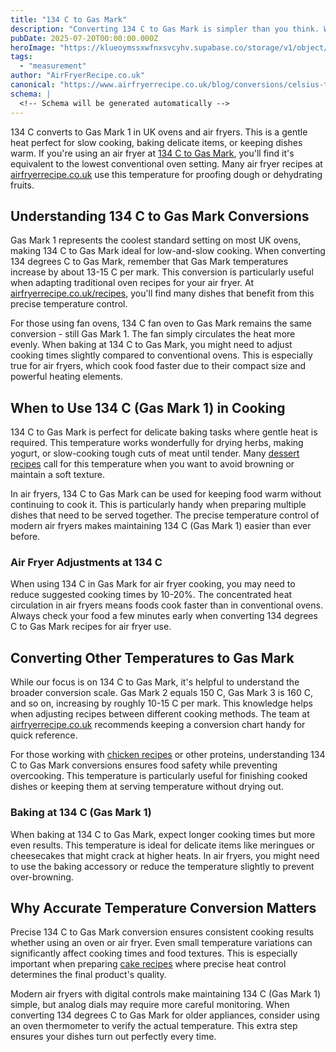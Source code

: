 ```yaml
---
title: "134 C to Gas Mark"
description: "Converting 134 C to Gas Mark is simpler than you think. Whether you're using an air fryer or a conventional oven, this guide makes it easy. Get precise temperature conversions for perfect cooking every time."
pubDate: 2025-07-20T00:00:00.000Z
heroImage: "https://klueoymssxwfnxsvcyhv.supabase.co/storage/v1/object/public/Shmucket/134-c-to-gas-mark.png"
tags:
  - "measurement"
author: "AirFryerRecipe.co.uk"
canonical: "https://www.airfryerrecipe.co.uk/blog/conversions/celsius-to-gas-mark/134-c-to-gas-mark"
schema: |
  <!-- Schema will be generated automatically -->
---
```


<p id="">134 C converts to Gas Mark 1 in UK ovens and air fryers. This is a gentle heat perfect for slow cooking, baking delicate items, or keeping dishes warm. If you're using an air fryer at <a href="https://www.airfryerrecipe.co.uk/air-fryer-conversion-chart" id="">134 C to Gas Mark</a>, you'll find it's equivalent to the lowest conventional oven setting. Many air fryer recipes at <a href="https://www.airfryerrecipe.co.uk" id="">airfryerrecipe.co.uk</a> use this temperature for proofing dough or dehydrating fruits.</p><h2 id="">Understanding 134 C to Gas Mark Conversions</h2><p id="">Gas Mark 1 represents the coolest standard setting on most UK ovens, making 134 C to Gas Mark ideal for low-and-slow cooking. When converting 134 degrees C to Gas Mark, remember that Gas Mark temperatures increase by about 13-15 C per mark. This conversion is particularly useful when adapting traditional oven recipes for your air fryer. At <a href="https://www.airfryerrecipe.co.uk/recipes" id="">airfryerrecipe.co.uk/recipes</a>, you'll find many dishes that benefit from this precise temperature control.</p><p id="">For those using fan ovens, 134 C fan oven to Gas Mark remains the same conversion - still Gas Mark 1. The fan simply circulates the heat more evenly. When baking at 134 C to Gas Mark, you might need to adjust cooking times slightly compared to conventional ovens. This is especially true for air fryers, which cook food faster due to their compact size and powerful heating elements.</p><h2 id="">When to Use 134 C (Gas Mark 1) in Cooking</h2><p id="">134 C to Gas Mark is perfect for delicate baking tasks where gentle heat is required. This temperature works wonderfully for drying herbs, making yogurt, or slow-cooking tough cuts of meat until tender. Many <a href="https://www.airfryerrecipe.co.uk/recipe-category/dessert" id="">dessert recipes</a> call for this temperature when you want to avoid browning or maintain a soft texture.</p><p id="">In air fryers, 134 C to Gas Mark can be used for keeping food warm without continuing to cook it. This is particularly handy when preparing multiple dishes that need to be served together. The precise temperature control of modern air fryers makes maintaining 134 C (Gas Mark 1) easier than ever before.</p><h3 id="">Air Fryer Adjustments at 134 C</h3><p id="">When using 134 C in Gas Mark for air fryer cooking, you may need to reduce suggested cooking times by 10-20%. The concentrated heat circulation in air fryers means foods cook faster than in conventional ovens. Always check your food a few minutes early when converting 134 degrees C to Gas Mark recipes for air fryer use.</p><h2 id="">Converting Other Temperatures to Gas Mark</h2><p id="">While our focus is on 134 C to Gas Mark, it's helpful to understand the broader conversion scale. Gas Mark 2 equals 150 C, Gas Mark 3 is 160 C, and so on, increasing by roughly 10-15 C per mark. This knowledge helps when adjusting recipes between different cooking methods. The team at <a href="https://www.airfryerrecipe.co.uk/air-fryer-cleaner" id="">airfryerrecipe.co.uk</a> recommends keeping a conversion chart handy for quick reference.</p><p id="">For those working with <a href="https://www.airfryerrecipe.co.uk/recipe-category/chicken" id="">chicken recipes</a> or other proteins, understanding 134 C to Gas Mark conversions ensures food safety while preventing overcooking. This temperature is particularly useful for finishing cooked dishes or keeping them at serving temperature without drying out.</p><h3 id="">Baking at 134 C (Gas Mark 1)</h3><p id="">When baking at 134 C to Gas Mark, expect longer cooking times but more even results. This temperature is ideal for delicate items like meringues or cheesecakes that might crack at higher heats. In air fryers, you might need to use the baking accessory or reduce the temperature slightly to prevent over-browning.</p><h2 id="">Why Accurate Temperature Conversion Matters</h2><p id="">Precise 134 C to Gas Mark conversion ensures consistent cooking results whether using an oven or air fryer. Even small temperature variations can significantly affect cooking times and food textures. This is especially important when preparing <a href="https://www.airfryerrecipe.co.uk/recipe-category/cakes" id="">cake recipes</a> where precise heat control determines the final product's quality.</p><p id="">Modern air fryers with digital controls make maintaining 134 C (Gas Mark 1) simple, but analog dials may require more careful monitoring. When converting 134 degrees C to Gas Mark for older appliances, consider using an oven thermometer to verify the actual temperature. This extra step ensures your dishes turn out perfectly every time.</p>
